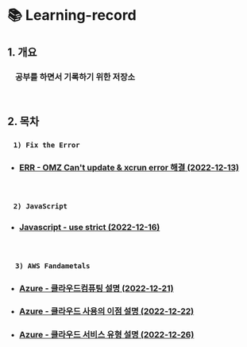 # **📚 Learning-record**

## **1. 개요**

### &nbsp; &nbsp; **공부를 하면서 기록하기 위한 저장소**

</br>

## **2. 목차**

### &nbsp; &nbsp;`1) Fix the Error`

- ### **[ERR - OMZ Can't update & xcrun error 해결 (2022-12-13)](/Error/221213_xcrun_error.md)**

</br>

### &nbsp; &nbsp;`2) JavaScript`

- ### **[Javascript - use strict (2022-12-16)](/Javascript/use%20strict.md)**

</br>

### &nbsp; &nbsp; `3) AWS Fandametals`

- ### **[Azure - 클라우드컴퓨팅 설명 (2022-12-21)](/AWS%20Fandametals/%ED%81%B4%EB%9D%BC%EC%9A%B0%EB%93%9C%EC%BB%B4%ED%93%A8%ED%8C%85%EC%84%A4%EB%AA%85.md)**
- ### **[Azure - 클라우드 사용의 이점 설명 (2022-12-22)](/AWS%20Fandametals/%ED%81%B4%EB%9D%BC%EC%9A%B0%EB%93%9C%EC%82%AC%EC%9A%A9%EC%9D%98%EC%9D%B4%EC%A0%90.md)**
- ### **[Azure - 클라우드 서비스 유형 설명 (2022-12-26)](/AWS%20Fandametals/%ED%81%B4%EB%9D%BC%EC%9A%B0%EB%93%9C%EC%84%9C%EB%B9%84%EC%8A%A4%EC%9C%A0%ED%98%95.md)**
